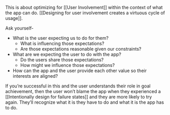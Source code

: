 This is about optimizing for [[User Involvement]] within the context of what the app can do. [[Designing for user involvement creates a virtuous cycle of usage]].

Ask yourself- 
* What is the user expecting us to do for them?
	* What is influencing those expectations?
	* Are those expectations reasonable given our constraints?
* What are we expecting the user to do with the app?
	* Do the users share those expectations?
	* How might we influence those expectations?
* How can the app and the user provide each other value so their interests are aligned?

If you’re successful in this and the user understands their role in goal achievement, then the user won’t blame the app when they experienced a [[Intentionally design for failure states]] and they are more likely to try again. They’ll recognize what it is they have to do and what it is the app has to do. 